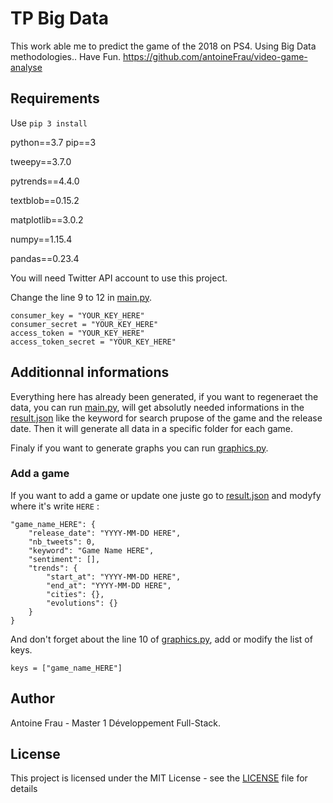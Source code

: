 # TP Big Data
This work able me to predict the game of the 2018 on PS4. Using Big Data methodologies.. Have Fun.
https://github.com/antoineFrau/video-game-analyse 

## Requirements
Use `pip 3 install` 

python==3.7
pip==3

tweepy==3.7.0

pytrends==4.4.0

textblob==0.15.2

matplotlib==3.0.2

numpy==1.15.4

pandas==0.23.4

You will need Twitter API account to use this project.

Change the line 9 to 12 in [main.py](main.py).
```
consumer_key = "YOUR_KEY_HERE"
consumer_secret = "YOUR_KEY_HERE"
access_token = "YOUR_KEY_HERE"
access_token_secret = "YOUR_KEY_HERE"
```

## Additionnal informations
Everything here has already been generated, if you want to regeneraet the data, you can run [main.py](main.py), will get absolutly needed informations in the [result.json](result.json) like the keyword for search prupose of the game and the release date.
Then it will generate all data in a specific folder for each game.

Finaly if you want to generate graphs you can run [graphics.py](graphics.py).

### Add a game
If you want to add a game or update one juste go to [result.json](result.json) and modyfy where it's write `HERE` : 
```
"game_name_HERE": {
    "release_date": "YYYY-MM-DD HERE",
    "nb_tweets": 0,
    "keyword": "Game Name HERE",
    "sentiment": [],
    "trends": {
        "start_at": "YYYY-MM-DD HERE",
        "end_at": "YYYY-MM-DD HERE",
        "cities": {},
        "evolutions": {}
    }
}
```
And don't forget about the line 10 of [graphics.py](graphics.py), add or modify the list of keys.
```
keys = ["game_name_HERE"]
```

## Author
Antoine Frau - Master 1 Développement Full-Stack.

## License

This project is licensed under the MIT License - see the [LICENSE](LICENSE) file for details